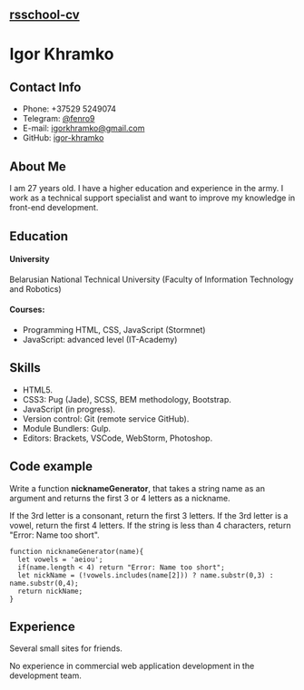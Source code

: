 [rsschool-cv](https://igor-khramko.github.io/rsschool-cv/cv)
---
# Igor Khramko

## Contact Info
* Phone: +37529 5249074
* Telegram: [@fenro9](https://t.me/fenro9)
* E-mail: [igorkhramko@gmail.com](https://mailto:igorkhramko@gmail.com)
* GitHub: [igor-khramko](https://github.com/igor-khramko)

## About Me
I am 27 years old. I have a higher education and experience in the army. I work as a technical support specialist and want to improve my knowledge in front-end development.

## Education
#### University
Belarusian National Technical University (Faculty of Information Technology and Robotics)

#### Courses:
* Programming HTML, CSS, JavaScript (Stormnet)
* JavaScript: advanced level (IT-Academy)

## Skills
* HTML5.
* CSS3: Pug (Jade), SCSS, BEM methodology, Bootstrap.
* JavaScript (in progress).
* Version control: Git (remote service GitHub).
* Module Bundlers: Gulp.
* Editors: Brackets, VSCode, WebStorm, Photoshop.

## Code example
Write a function **nicknameGenerator**, that takes a string name as an argument and returns the first 3 or 4 letters as a nickname.

If the 3rd letter is a consonant, return the first 3 letters.
If the 3rd letter is a vowel, return the first 4 letters.
If the string is less than 4 characters, return "Error: Name too short".

```
function nicknameGenerator(name){
  let vowels = 'aeiou';
  if(name.length < 4) return "Error: Name too short";
  let nickName = (!vowels.includes(name[2])) ? name.substr(0,3) : name.substr(0,4);
  return nickName;
}
```

## Experience
Several small sites for friends.

No experience in commercial web application development in the development team.